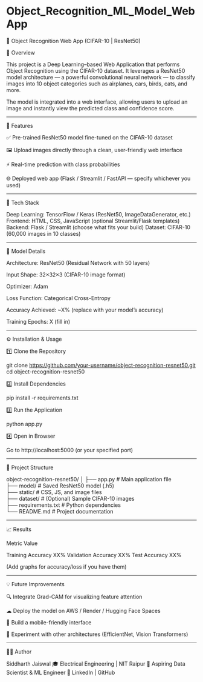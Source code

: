 # Object_Recognition_ML_Model_WebApp




🧠 Object Recognition Web App (CIFAR-10 | ResNet50)

📌 Overview

This project is a Deep Learning–based Web Application that performs Object Recognition using the CIFAR-10 dataset.
It leverages a ResNet50 model architecture — a powerful convolutional neural network — to classify images into 10 object categories such as airplanes, cars, birds, cats, and more.

The model is integrated into a web interface, allowing users to upload an image and instantly view the predicted class and confidence score.


---

🚀 Features

✅ Pre-trained ResNet50 model fine-tuned on the CIFAR-10 dataset

🖼 Upload images directly through a clean, user-friendly web interface

⚡ Real-time prediction with class probabilities

🌐 Deployed web app (Flask / Streamlit / FastAPI — specify whichever you used)



---

🧩 Tech Stack

Deep Learning: TensorFlow / Keras (ResNet50, ImageDataGenerator, etc.)
Frontend: HTML, CSS, JavaScript (optional Streamlit/Flask templates)
Backend: Flask / Streamlit (choose what fits your build)
Dataset: CIFAR-10 (60,000 images in 10 classes)


---

🧠 Model Details

Architecture: ResNet50 (Residual Network with 50 layers)

Input Shape: 32×32×3 (CIFAR-10 image format)

Optimizer: Adam

Loss Function: Categorical Cross-Entropy

Accuracy Achieved: ~X% (replace with your model’s accuracy)

Training Epochs: X (fill in)



---

⚙ Installation & Usage

1️⃣ Clone the Repository

git clone https://github.com/your-username/object-recognition-resnet50.git
cd object-recognition-resnet50

2️⃣ Install Dependencies

pip install -r requirements.txt

3️⃣ Run the Application

python app.py

4️⃣ Open in Browser

Go to http://localhost:5000 (or your specified port)


---

📂 Project Structure

object-recognition-resnet50/
│
├── app.py                     # Main application file  
├── model/                     # Saved ResNet50 model (.h5)  
├── static/                    # CSS, JS, and image files                   
├── dataset/                   # (Optional) Sample CIFAR-10 images  
├── requirements.txt           # Python dependencies  
└── README.md                  # Project documentation


---

📈 Results

Metric	Value

Training Accuracy	XX%
Validation Accuracy	XX%
Test Accuracy	XX%


(Add graphs for accuracy/loss if you have them)


---

💡 Future Improvements

🔍 Integrate Grad-CAM for visualizing feature attention

☁ Deploy the model on AWS / Render / Hugging Face Spaces

📱 Build a mobile-friendly interface

🧮 Experiment with other architectures (EfficientNet, Vision Transformers)



---

👨‍💻 Author

Siddharth Jaiswal
🎓 Electrical Engineering | NIT Raipur
💼 Aspiring Data Scientist & ML Engineer
🔗 LinkedIn | GitHub
